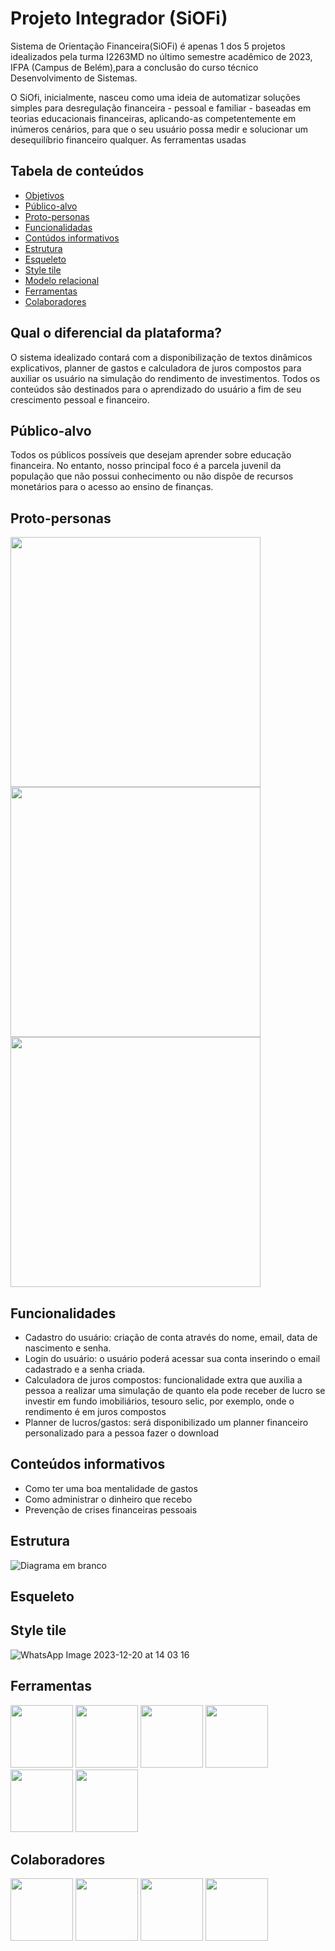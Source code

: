 # Projeto Integrador (SiOFi) #

Sistema de Orientação Financeira(SiOFi) é apenas 1 dos 5 projetos idealizados pela turma I2263MD no último semestre acadêmico de 2023, IFPA (Campus de Belém),para a conclusão  do curso técnico Desenvolvimento de Sistemas. 

O SiOfi, inicialmente, nasceu como uma ideia de automatizar soluções simples para desregulação financeira - pessoal e familiar - baseadas em teorias educacionais financeiras, aplicando-as competentemente em inúmeros cenários, para que o seu usuário possa medir e solucionar um desequilíbrio financeiro qualquer. As ferramentas usadas




Tabela de conteúdos 
-------------------
<!--ts-->
   * [Objetivos](#Qual-o-diferencial-da-plataforma)
   * [Público-alvo](#Público-alvo)
   * [Proto-personas](#Proto-personas)
   * [Funcionalidadas](#Funcionalidades)
   * [Contúdos informativos](#Conteúdos-informativos)
   * [Estrutura](#Estrutura)
   * [Esqueleto](#Esqueleto)
   * [Style tile](#Style-tile)
   * [Modelo relacional](#Modelo-relacional)
   * [Ferramentas](#Ferramentas)
   * [Colaboradores](#Colaboradores)
<!--te-->

## Qual o diferencial da plataforma? ##
O sistema idealizado contará com a disponibilização de textos dinâmicos explicativos, planner de gastos e calculadora de juros compostos para auxiliar os usuário na simulação do rendimento de investimentos. Todos os conteúdos são destinados para o aprendizado do usuário a fim de seu crescimento pessoal e financeiro.

## Público-alvo ##
Todos os públicos possíveis que desejam aprender sobre educação financeira. No entanto, nosso principal foco é a parcela juvenil da população que não possui conhecimento ou não dispõe de recursos monetários para o acesso ao ensino de finanças.

## Proto-personas ##
<img src= "https://github.com/amandaaviz/ProjetoIntegrador/assets/131568534/19f1e222-7ebe-4015-b17e-4971ba81ff8a" height="400">
<img src= "https://github.com/amandaaviz/ProjetoIntegrador/assets/131568534/a10137cd-7a43-477a-8ec1-0ea4d61d2ac9" height="400">
<img src= "https://github.com/amandaaviz/ProjetoIntegrador/assets/131568534/daaa4721-1dff-4767-9dd3-60fb65e1b2e2" height="400">

## Funcionalidades ##
* Cadastro do usuário: criação de conta através do nome, email, data de nascimento e senha.
* Login do usuário: o usuário poderá acessar sua conta inserindo o email cadastrado e a senha criada.
* Calculadora de juros compostos:  funcionalidade extra que auxilia a pessoa a realizar uma simulação de quanto ela pode receber de lucro se investir em fundo imobiliários, tesouro selic, por exemplo, onde o rendimento é em juros compostos
* Planner de lucros/gastos:  será disponibilizado um planner financeiro personalizado para a pessoa fazer o download
## Conteúdos informativos
* Como ter uma boa mentalidade de gastos
* Como administrar o dinheiro que recebo
* Prevenção de crises financeiras pessoais

## Estrutura
![Diagrama em branco](https://github.com/amandaaviz/ProjetoIntegrador/assets/131568534/a76d19fe-ce62-4f7d-87bf-e3b49ff4fcc5)


## Esqueleto
## Style tile
![WhatsApp Image 2023-12-20 at 14 03 16](https://github.com/amandaaviz/ProjetoIntegrador/assets/131568534/5505b414-6812-44ab-a147-f2db1b4da968)


## Ferramentas ##
 
 <img src="https://github.com/amandaaviz/projetoIntegrador/assets/131568534/1f0e21c7-7e81-4960-9457-eca2440a58b6" height="100"> 
 <img src="https://github.com/amandaaviz/projetoIntegrador/assets/131568534/2522a0c8-2ae2-4844-b1d0-3c9382f2cfc3" height="100">
 <img src="https://github.com/amandaaviz/ProjetoIntegrador/assets/131568534/bb8aa512-5758-4125-85b4-d7160d83f5a7" height="100">
 <img src="https://github.com/amandaaviz/ProjetoIntegrador/assets/131568534/1ea19062-1fe0-46b0-aa8c-a615d103dc60" height="100">
 <img src="https://github.com/amandaaviz/ProjetoIntegrador/assets/131568534/b4d25d2f-b901-4d43-9c76-192b4db5155c" height="100">
 <img src="https://github.com/amandaaviz/ProjetoIntegrador/assets/131568534/935cc7d8-7fb4-4bda-bf20-27da32592cf0" height="100">




 
## Colaboradores ##

<a href= "https://github.com/DarkDatura2003"> <img src= "https://github.com/amandaaviz/ProjetoIntegrador/assets/131568534/3bd34689-6222-44ff-8d42-261bf7aacac9" height="100"  ></a>
<a href= "https://github.com/xF4Xx"> <img src= "https://github.com/amandaaviz/ProjetoIntegrador/assets/131568534/33afa73a-6dd1-428c-bc26-8896ed36757d)" height="100"  ></a>
<a href= "https://github.com/luizadiasousa"> <img src= "https://github.com/amandaaviz/ProjetoIntegrador/assets/131568534/2b7af6aa-6065-4535-b4c9-417e2e761c77)" height="100"  ></a>
<a href= "https://github.com/amandaaviz"> <img src= "https://github.com/amandaaviz/ProjetoIntegrador/assets/131568534/c1550547-221e-461c-9779-9767566f5267)" height="100"  ></a>



